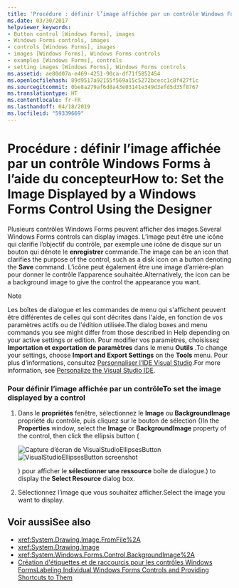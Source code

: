 ```yaml
---
title: 'Procédure : définir l’image affichée par un contrôle Windows Forms à l’aide du concepteur'
ms.date: 03/30/2017
helpviewer_keywords:
- Button control [Windows Forms], images
- Windows Forms controls, images
- controls [Windows Forms], images
- images [Windows Forms], Windows Forms controls
- examples [Windows Forms], controls
- setting images [Windows Forms], Windows Forms controls
ms.assetid: ae80d07a-e469-4251-90ca-df71f5852454
ms.openlocfilehash: 89d9517a92155f569a15c5272bcecc1c8f427f1c
ms.sourcegitcommit: 0be8a279af6d8a43e03141e349d3efd5d35f8767
ms.translationtype: HT
ms.contentlocale: fr-FR
ms.lasthandoff: 04/18/2019
ms.locfileid: "59339669"
---
```

# <a name="how-to-set-the-image-displayed-by-a-windows-forms-control-using-the-designer"></a><span data-ttu-id="3093b-102">Procédure : définir l’image affichée par un contrôle Windows Forms à l’aide du concepteur</span><span class="sxs-lookup"><span data-stu-id="3093b-102">How to: Set the Image Displayed by a Windows Forms Control Using the Designer</span></span>
<span data-ttu-id="3093b-103">Plusieurs contrôles Windows Forms peuvent afficher des images.</span><span class="sxs-lookup"><span data-stu-id="3093b-103">Several Windows Forms controls can display images.</span></span> <span data-ttu-id="3093b-104">L’image peut être une icône qui clarifie l’objectif du contrôle, par exemple une icône de disque sur un bouton qui dénote le **enregistrer** commande.</span><span class="sxs-lookup"><span data-stu-id="3093b-104">The image can be an icon that clarifies the purpose of the control, such as a disk icon on a button denoting the **Save** command.</span></span> <span data-ttu-id="3093b-105">L’icône peut également être une image d’arrière-plan pour donner le contrôle l’apparence souhaitée.</span><span class="sxs-lookup"><span data-stu-id="3093b-105">Alternatively, the icon can be a background image to give the control the appearance you want.</span></span>  
  
> [!NOTE]
>  <span data-ttu-id="3093b-106">Les boîtes de dialogue et les commandes de menu qui s'affichent peuvent être différentes de celles qui sont décrites dans l'aide, en fonction de vos paramètres actifs ou de l'édition utilisée.</span><span class="sxs-lookup"><span data-stu-id="3093b-106">The dialog boxes and menu commands you see might differ from those described in Help depending on your active settings or edition.</span></span> <span data-ttu-id="3093b-107">Pour modifier vos paramètres, choisissez **Importation et exportation de paramètres** dans le menu **Outils** .</span><span class="sxs-lookup"><span data-stu-id="3093b-107">To change your settings, choose **Import and Export Settings** on the **Tools** menu.</span></span> <span data-ttu-id="3093b-108">Pour plus d’informations, consultez [Personnaliser l’IDE Visual Studio](/visualstudio/ide/personalizing-the-visual-studio-ide).</span><span class="sxs-lookup"><span data-stu-id="3093b-108">For more information, see [Personalize the Visual Studio IDE](/visualstudio/ide/personalizing-the-visual-studio-ide).</span></span>  
  
### <a name="to-set-the-image-displayed-by-a-control"></a><span data-ttu-id="3093b-109">Pour définir l’image affichée par un contrôle</span><span class="sxs-lookup"><span data-stu-id="3093b-109">To set the image displayed by a control</span></span>  
  
1. <span data-ttu-id="3093b-110">Dans le **propriétés** fenêtre, sélectionnez le **Image** ou **BackgroundImage** propriété du contrôle, puis cliquez sur le bouton de sélection ()</span><span class="sxs-lookup"><span data-stu-id="3093b-110">In the **Properties** window, select the **Image** or **BackgroundImage** property of the control, then click the ellipsis button (</span></span>  
  
     <span data-ttu-id="3093b-111">![Capture d’écran de VisualStudioEllipsesButton](../media/vbellipsesbutton.png "vbEllipsesButton")</span><span class="sxs-lookup"><span data-stu-id="3093b-111">![VisualStudioEllipsesButton screenshot](../media/vbellipsesbutton.png "vbEllipsesButton")</span></span>  
  
     <span data-ttu-id="3093b-112">) pour afficher le **sélectionner une ressource** boîte de dialogue.</span><span class="sxs-lookup"><span data-stu-id="3093b-112">) to display the **Select Resource** dialog box.</span></span>  
  
2. <span data-ttu-id="3093b-113">Sélectionnez l’image que vous souhaitez afficher.</span><span class="sxs-lookup"><span data-stu-id="3093b-113">Select the image you want to display.</span></span>  
  
## <a name="see-also"></a><span data-ttu-id="3093b-114">Voir aussi</span><span class="sxs-lookup"><span data-stu-id="3093b-114">See also</span></span>

- <xref:System.Drawing.Image.FromFile%2A>
- <xref:System.Drawing.Image>
- <xref:System.Windows.Forms.Control.BackgroundImage%2A>
- [<span data-ttu-id="3093b-115">Création d'étiquettes et de raccourcis pour les contrôles Windows Forms</span><span class="sxs-lookup"><span data-stu-id="3093b-115">Labeling Individual Windows Forms Controls and Providing Shortcuts to Them</span></span>](labeling-individual-windows-forms-controls-and-providing-shortcuts-to-them.md)
